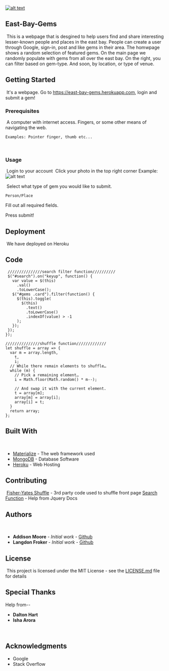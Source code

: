 [![alt text](https://i.imgur.com/sWEKDcW.png)](https://nodesource.com/products/nsolid)
 
## East-Bay-Gems
​
This is a webpage that is desgined to help users find and share interesting lesser-known people and places in the east bay.  People can create a user through Google, sign-in, post and like gems in their area.  The homwpage shows a random selection of featured gems.  On the main page we randomly populate with gems from all over the east bay.  On the right, you can filter based on gem-type.  And soon, by location, or type of venue. 
​
## Getting Started
​
It's a webpage.  Go to https://east-bay-gems.herokuapp.com, login and submit a gem!
​
### Prerequisites
​
A computer with internet access.
Fingers, or some other means of navigating the web. 
​
```
Examples: Pointer finger, thumb etc...
```
​
### Usage
​
Login to your account
​
Click your photo in the top right corner
​
Example:
![alt text](https://lh4.googleusercontent.com/-wZbE0FQJVOU/AAAAAAAAAAI/AAAAAAAAAyA/nQg_iGhYm1g/s96-c/photo.jpg)

​
Select what type of gem you would like to submit.

```
Person/Place
```

Fill out all required fields. 

Press submit!
​
## Deployment
​
We have deployed on Heroku
​
## Code 
 ```
  ///////////////search filter function//////////
  $("#search").on("keyup", function() {
    var value = $(this)
      .val()
      .toLowerCase();
    $("#gems .card").filter(function() {
      $(this).toggle(
        $(this)
          .text()
          .toLowerCase()
          .indexOf(value) > -1
      );
    });
  });
});
```
```
///////////////shuffle function/////////////
let shuffle = array => {
  var m = array.length,
    t,
    i;
  // While there remain elements to shuffle…
  while (m) {
    // Pick a remaining element…
    i = Math.floor(Math.random() * m--);

    // And swap it with the current element.
    t = array[m];
    array[m] = array[i];
    array[i] = t;
  }
  return array;
};
```

## Built With
​
- [Materialize](https://materializecss.com/) - The web framework used
- [MongoDB](https://www.mongodb.com/) - Database Software
- [Heroku](https://www.heroku.com) - Web Hosting
​
## Contributing
​
[Fisher-Yates Shuffle](https://bost.ocks.org/mike/shuffle/) - 3rd party code used to shuffle front page
[Search Function](https://www.w3schools.com/howto/howto_js_filter_lists.asp) - Help from Jquery Docs
​

## Authors
​
- **Addison Moore** - _Initial work_ - [Github](https://github.com/addison912)
- **Langdon Froker** - _Initial work_ - [Github](https://github.com/langdonf) 

## License
​
This project is licensed under the MIT License - see the [LICENSE.md](LICENSE.md) file for details
​
​
## Special Thanks
 Help from-- 
- **Dalton Hart** 
- **Isha Arora**
   
​
## Acknowledgments
- Google
- Stack Overflow

